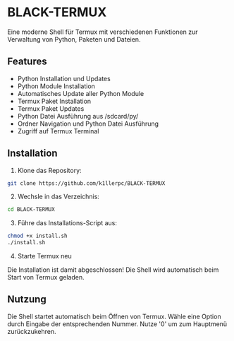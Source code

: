 # BLACK-TERMUX

Eine moderne Shell für Termux mit verschiedenen Funktionen zur Verwaltung von Python, Paketen und Dateien.

## Features

- Python Installation und Updates
- Python Module Installation
- Automatisches Update aller Python Module
- Termux Paket Installation
- Termux Paket Updates
- Python Datei Ausführung aus /sdcard/py/
- Ordner Navigation und Python Datei Ausführung
- Zugriff auf Termux Terminal

## Installation

1. Klone das Repository:
```bash
git clone https://github.com/k1llerpc/BLACK-TERMUX
```

2. Wechsle in das Verzeichnis:
```bash
cd BLACK-TERMUX
```

3. Führe das Installations-Script aus:
```bash
chmod +x install.sh
./install.sh
```

4. Starte Termux neu

Die Installation ist damit abgeschlossen! Die Shell wird automatisch beim Start von Termux geladen.

## Nutzung

Die Shell startet automatisch beim Öffnen von Termux. Wähle eine Option durch Eingabe der entsprechenden Nummer.
Nutze '0' um zum Hauptmenü zurückzukehren.
